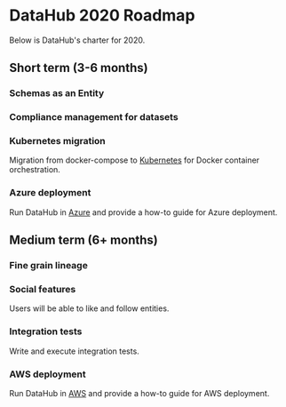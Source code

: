# DataHub 2020 Roadmap

Below is DataHub's charter for 2020.

## Short term (3-6 months)
### Schemas as an Entity
### Compliance management for datasets
### Kubernetes migration
Migration from docker-compose to [Kubernetes](https://kubernetes.io/) for Docker container orchestration.
### Azure deployment
Run DataHub in [Azure](https://azure.microsoft.com/en-us/) and provide a how-to guide for Azure deployment.

## Medium term (6+ months)
### Fine grain lineage
### Social features
Users will be able to like and follow entities.
### Integration tests
Write and execute integration tests.
### AWS deployment
Run DataHub in [AWS](https://aws.amazon.com/) and provide a how-to guide for AWS deployment.
